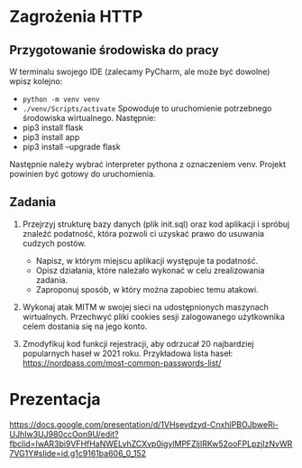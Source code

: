 # Zagrożenia HTTP

## Przygotowanie środowiska do pracy
 
W terminalu swojego IDE (zalecamy PyCharm, ale może być dowolne) wpisz kolejno:
- `python -m venv venv`
- `./venv/Scripts/activate`
Spowoduje to uruchomienie potrzebnego środowiska wirtualnego. Następnie:
- pip3 install flask
- pip3 install app
- pip3 install –upgrade flask
 
Następnie należy wybrać interpreter pythona z oznaczeniem venv.
Projekt powinien być gotowy do uruchomienia.

## Zadania

1. Przejrzyj strukturę bazy danych (plik init.sql) oraz kod aplikacji i spróbuj znaleźć podatność, która pozwoli ci uzyskać prawo do usuwania cudzych postów. 
   - Napisz, w którym miejscu aplikacji występuje ta podatność.
   - Opisz działania, które należało wykonać w celu zrealizowania zadania.
   - Zaproponuj sposób, w który można zapobiec temu atakowi.

2. Wykonaj atak MITM w swojej sieci na udostępnionych maszynach wirtualnych. Przechwyć pliki cookies sesji zalogowanego użytkownika celem dostania się na jego konto.

3. Zmodyfikuj kod funkcji rejestracji, aby odrzucał 20 najbardziej popularnych haseł w 2021 roku. Przykładowa lista haseł: https://nordpass.com/most-common-passwords-list/

# Prezentacja
https://docs.google.com/presentation/d/1VHsevdzyd-CnxhlPBOJbweRi-UJhIw3UJ980ccOon9U/edit?fbclid=IwAR3bi9VFHfHaNWELvhZCXvp0igylMPFZljIRKw52ooFPLpzjIzNvWR7VG1Y#slide=id.g1c9161ba606_0_152
